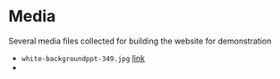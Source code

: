 # Media  

Several media files collected for building the website for demonstration  

* `white-backgroundppt-349.jpg` [link](http://www.slidebackground.com/detail/white-backgroundppt-349.html)
* 